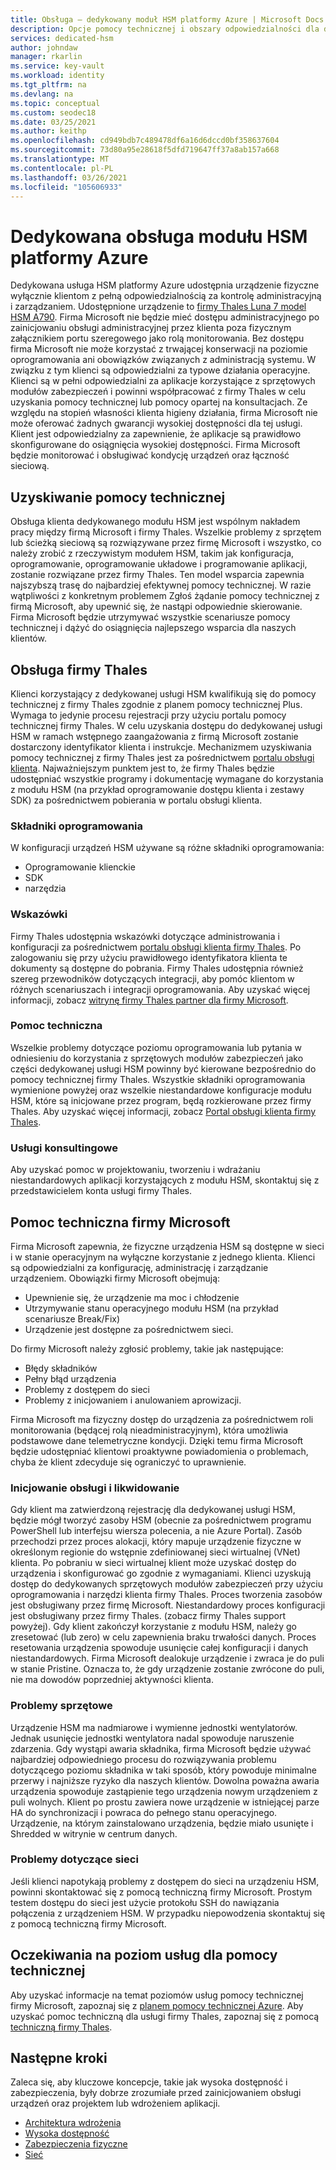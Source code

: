 ```yaml
---
title: Obsługa — dedykowany moduł HSM platformy Azure | Microsoft Docs
description: Opcje pomocy technicznej i obszary odpowiedzialności dla dedykowanego modułu HSM platformy Azure w różnych scenariuszach
services: dedicated-hsm
author: johndaw
manager: rkarlin
ms.service: key-vault
ms.workload: identity
ms.tgt_pltfrm: na
ms.devlang: na
ms.topic: conceptual
ms.custom: seodec18
ms.date: 03/25/2021
ms.author: keithp
ms.openlocfilehash: cd949bdb7c489478df6a16d6dccd0bf358637604
ms.sourcegitcommit: 73d80a95e28618f5dfd719647ff37a8ab157a668
ms.translationtype: MT
ms.contentlocale: pl-PL
ms.lasthandoff: 03/26/2021
ms.locfileid: "105606933"
---
```

# <a name="azure-dedicated-hsm-supportability"></a>Dedykowana obsługa modułu HSM platformy Azure

Dedykowana usługa HSM platformy Azure udostępnia urządzenie fizyczne wyłącznie klientom z pełną odpowiedzialnością za kontrolę administracyjną i zarządzaniem. Udostępnione urządzenie to [firmy Thales Luna 7 model HSM A790](https://cpl.thalesgroup.com/encryption/hardware-security-modules/network-hsms). Firma Microsoft nie będzie mieć dostępu administracyjnego po zainicjowaniu obsługi administracyjnej przez klienta poza fizycznym załącznikiem portu szeregowego jako rolą monitorowania.  Bez dostępu firma Microsoft nie może korzystać z trwającej konserwacji na poziomie oprogramowania ani obowiązków związanych z administracją systemu. W związku z tym klienci są odpowiedzialni za typowe działania operacyjne.
Klienci są w pełni odpowiedzialni za aplikacje korzystające z sprzętowych modułów zabezpieczeń i powinni współpracować z firmy Thales w celu uzyskania pomocy technicznej lub pomocy opartej na konsultacjach. Ze względu na stopień własności klienta higieny działania, firma Microsoft nie może oferować żadnych gwarancji wysokiej dostępności dla tej usługi. Klient jest odpowiedzialny za zapewnienie, że aplikacje są prawidłowo skonfigurowane do osiągnięcia wysokiej dostępności. Firma Microsoft będzie monitorować i obsługiwać kondycję urządzeń oraz łączność sieciową.

## <a name="getting-support"></a>Uzyskiwanie pomocy technicznej

Obsługa klienta dedykowanego modułu HSM jest wspólnym nakładem pracy między firmą Microsoft i firmy Thales. Wszelkie problemy z sprzętem lub ścieżką sieciową są rozwiązywane przez firmę Microsoft i wszystko, co należy zrobić z rzeczywistym modułem HSM, takim jak konfiguracja, oprogramowanie, oprogramowanie układowe i programowanie aplikacji, zostanie rozwiązane przez firmy Thales. Ten model wsparcia zapewnia najszybszą trasę do najbardziej efektywnej pomocy technicznej. W razie wątpliwości z konkretnym problemem Zgłoś żądanie pomocy technicznej z firmą Microsoft, aby upewnić się, że nastąpi odpowiednie skierowanie. Firma Microsoft będzie utrzymywać wszystkie scenariusze pomocy technicznej i dążyć do osiągnięcia najlepszego wsparcia dla naszych klientów.

## <a name="thales-support"></a>Obsługa firmy Thales

Klienci korzystający z dedykowanej usługi HSM kwalifikują się do pomocy technicznej z firmy Thales zgodnie z planem pomocy technicznej Plus. Wymaga to jedynie procesu rejestracji przy użyciu portalu pomocy technicznej firmy Thales. W celu uzyskania dostępu do dedykowanej usługi HSM w ramach wstępnego zaangażowania z firmą Microsoft zostanie dostarczony identyfikator klienta i instrukcje. Mechanizmem uzyskiwania pomocy technicznej z firmy Thales jest za pośrednictwem [portalu obsługi klienta](https://supportportal.thalesgroup.com/csm).
Najważniejszym punktem jest to, że firmy Thales będzie udostępniać wszystkie programy i dokumentację wymagane do korzystania z modułu HSM (na przykład oprogramowanie dostępu klienta i zestawy SDK) za pośrednictwem pobierania w portalu obsługi klienta.

### <a name="software-components"></a>Składniki oprogramowania

W konfiguracji urządzeń HSM używane są różne składniki oprogramowania:

* Oprogramowanie klienckie
* SDK
* narzędzia

### <a name="guidance"></a>Wskazówki

Firmy Thales udostępnia wskazówki dotyczące administrowania i konfiguracji za pośrednictwem [portalu obsługi klienta firmy Thales](https://supportportal.thalesgroup.com/csm). Po zalogowaniu się przy użyciu prawidłowego identyfikatora klienta te dokumenty są dostępne do pobrania. Firmy Thales udostępnia również szereg przewodników dotyczących integracji, aby pomóc klientom w różnych scenariuszach i integracji oprogramowania. Aby uzyskać więcej informacji, zobacz [witrynę firmy Thales partner dla firmy Microsoft](https://cpl.thalesgroup.com/partners/overview).

### <a name="support"></a>Pomoc techniczna

Wszelkie problemy dotyczące poziomu oprogramowania lub pytania w odniesieniu do korzystania z sprzętowych modułów zabezpieczeń jako części dedykowanej usługi HSM powinny być kierowane bezpośrednio do pomocy technicznej firmy Thales. Wszystkie składniki oprogramowania wymienione powyżej oraz wszelkie niestandardowe konfiguracje modułu HSM, które są inicjowane przez program, będą rozkierowane przez firmy Thales. Aby uzyskać więcej informacji, zobacz [Portal obsługi klienta firmy Thales](https://supportportal.thalesgroup.com/csm).

### <a name="consulting-services"></a>Usługi konsultingowe

Aby uzyskać pomoc w projektowaniu, tworzeniu i wdrażaniu niestandardowych aplikacji korzystających z modułu HSM, skontaktuj się z przedstawicielem konta usługi firmy Thales.

## <a name="microsoft-support"></a>Pomoc techniczna firmy Microsoft

Firma Microsoft zapewnia, że fizyczne urządzenia HSM są dostępne w sieci i w stanie operacyjnym na wyłączne korzystanie z jednego klienta. Klienci są odpowiedzialni za konfigurację, administrację i zarządzanie urządzeniem. Obowiązki firmy Microsoft obejmują:

* Upewnienie się, że urządzenie ma moc i chłodzenie
* Utrzymywanie stanu operacyjnego modułu HSM (na przykład scenariusze Break/Fix)
* Urządzenie jest dostępne za pośrednictwem sieci.

Do firmy Microsoft należy zgłosić problemy, takie jak następujące:

* Błędy składników
* Pełny błąd urządzenia
* Problemy z dostępem do sieci
* Problemy z inicjowaniem i anulowaniem aprowizacji.

Firma Microsoft ma fizyczny dostęp do urządzenia za pośrednictwem roli monitorowania (będącej rolą nieadministracyjnym), która umożliwia podstawowe dane telemetryczne kondycji.  Dzięki temu firma Microsoft będzie udostępniać klientowi proaktywne powiadomienia o problemach, chyba że klient zdecyduje się ograniczyć to uprawnienie. 

### <a name="provisioning-and-decommissioning"></a>Inicjowanie obsługi i likwidowanie

Gdy klient ma zatwierdzoną rejestrację dla dedykowanej usługi HSM, będzie mógł tworzyć zasoby HSM (obecnie za pośrednictwem programu PowerShell lub interfejsu wiersza polecenia, a nie Azure Portal). Zasób przechodzi przez proces alokacji, który mapuje urządzenie fizyczne w określonym regionie do wstępnie zdefiniowanej sieci wirtualnej (VNet) klienta. Po pobraniu w sieci wirtualnej klient może uzyskać dostęp do urządzenia i skonfigurować go zgodnie z wymaganiami. Klienci uzyskują dostęp do dedykowanych sprzętowych modułów zabezpieczeń przy użyciu oprogramowania i narzędzi klienta firmy Thales. Proces tworzenia zasobów jest obsługiwany przez firmę Microsoft. Niestandardowy proces konfiguracji jest obsługiwany przez firmy Thales. (zobacz firmy Thales support powyżej). Gdy klient zakończył korzystanie z modułu HSM, należy go zresetować (lub zero) w celu zapewnienia braku trwałości danych. Proces resetowania urządzenia spowoduje usunięcie całej konfiguracji i danych niestandardowych. Firma Microsoft dealokuje urządzenie i zwraca je do puli w stanie Pristine. Oznacza to, że gdy urządzenie zostanie zwrócone do puli, nie ma dowodów poprzedniej aktywności klienta. 

### <a name="hardware-issues"></a>Problemy sprzętowe

Urządzenie HSM ma nadmiarowe i wymienne jednostki wentylatorów.  Jednak usunięcie jednostki wentylatora nadal spowoduje naruszenie zdarzenia. Gdy wystąpi awaria składnika, firma Microsoft będzie używać najbardziej odpowiedniego procesu do rozwiązywania problemu dotyczącego poziomu składnika w taki sposób, który powoduje minimalne przerwy i najniższe ryzyko dla naszych klientów.
Dowolna poważna awaria urządzenia spowoduje zastąpienie tego urządzenia nowym urządzeniem z puli wolnych. Klient po prostu zawiera nowe urządzenie w istniejącej parze HA do synchronizacji i powraca do pełnego stanu operacyjnego. Urządzenie, na którym zainstalowano urządzenia, będzie miało usunięte i Shredded w witrynie w centrum danych. 

### <a name="networking-issues"></a>Problemy dotyczące sieci

Jeśli klienci napotykają problemy z dostępem do sieci na urządzeniu HSM, powinni skontaktować się z pomocą techniczną firmy Microsoft. Prostym testem dostępu do sieci jest użycie protokołu SSH do nawiązania połączenia z urządzeniem HSM. W przypadku niepowodzenia skontaktuj się z pomocą techniczną firmy Microsoft.

## <a name="service-level-expectations-for-support"></a>Oczekiwania na poziom usług dla pomocy technicznej

Aby uzyskać informacje na temat poziomów usług pomocy technicznej firmy Microsoft, zapoznaj się z [planem pomocy technicznej Azure](https://azure.microsoft.com/support/plans/).
Aby uzyskać pomoc techniczną dla usługi firmy Thales, zapoznaj się z pomocą [techniczną firmy Thales](https://azure.microsoft.com/support/plans/).

## <a name="next-steps"></a>Następne kroki

Zaleca się, aby kluczowe koncepcje, takie jak wysoka dostępność i zabezpieczenia, były dobrze zrozumiałe przed zainicjowaniem obsługi urządzeń oraz projektem lub wdrożeniem aplikacji.

* [Architektura wdrożenia](deployment-architecture.md)
* [Wysoka dostępność](high-availability.md)
* [Zabezpieczenia fizyczne](physical-security.md)
* [Sieć](networking.md)

